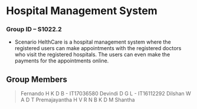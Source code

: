 # Hospital Management System 
### Group ID – S1022.2 

  - Scenario HelthCare is a hospital management system where the registered users can make appointments with the registered doctors who visit the registered hospitals. The users can even make the payments for the appointments online.



## Group Members
> Fernando H K D B - IT17036580
> Devindi D G L - IT16112292
> Dilshan W A D T
> Premajayantha H V R N B
> K D M Shantha
